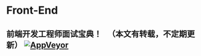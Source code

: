 # Front-End
## 前端开发工程师面试宝典！   （本文有转载，不定期更新）      [![AppVeyor](https://img.shields.io/badge/%E6%89%AB%E5%9C%B0-%E5%83%A7-green.svg?style=plastic)]()
